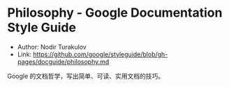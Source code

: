 # Philosophy - Google Documentation Style Guide

* Author: Nodir Turakulov
* Link: https://github.com/google/styleguide/blob/gh-pages/docguide/philosophy.md

Google 的文档哲学，写出简单、可读、实用文档的技巧。
